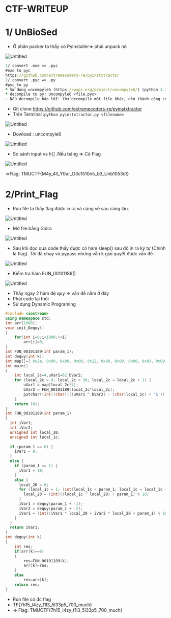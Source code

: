 # CTF-WRITEUP
# 1/ UnBioSed

- Ở phân packer ta thấy có PyInstaller⇒ phải unpack nó

![Untitled](https://s3-us-west-2.amazonaws.com/secure.notion-static.com/43865665-e228-4124-80b3-46f72241fe2e/Untitled.png)

```clojure
1/ convert .exe => .pyc 
#exe to pyc 
https://github.com/extremecoders-re/pyinstxtractor
2/ convert .pyc => .py
#pyc to py
* Sử dụng uncompyle6 (https://pypi.org/project/uncompyle6/) (python 3.3 ~ python 3.6)
* decompile to py: Uncompyle6 <file.pyc>
- Nếu decompile báo lỗi: thử decompile một file khác, nếu thành công copy 8 byte đầu tiên của file đó paste đè vào 8 byte đầu của <file.pyc>, sau đó decompile again
```

- Git clone  https://github.com/extremecoders-re/pyinstxtractor
- Trên Terminal :`python pyinstxtractor.py <filename>`

![Untitled](https://s3-us-west-2.amazonaws.com/secure.notion-static.com/b19c6396-6170-4ceb-ba27-e283f242f520/Untitled.png)

- Dowload : uncompyle6

![Untitled](https://s3-us-west-2.amazonaws.com/secure.notion-static.com/c50b8e15-a5fd-4f61-8542-c0e24b438ab9/Untitled.png)

- So sánh input vs h[] .Nếu bằng ⇒ Có Flag

![Untitled](https://s3-us-west-2.amazonaws.com/secure.notion-static.com/8354d3ac-1cfb-4414-bd10-9f93b522339e/Untitled.png)

⇒Flag: TMUCTF{M4y_4ll_Y0ur_D3c1510n5_b3_Unb1053d!}

# 2/Print_Flag

- Run file ta thấy flag được in ra và càng về sau càng lâu.

![Untitled](https://s3-us-west-2.amazonaws.com/secure.notion-static.com/82c78ec4-ed1f-4069-bcbd-12e26bed7a3d/Untitled.png)

- Mở file bằng Gidra

![Untitled](https://s3-us-west-2.amazonaws.com/secure.notion-static.com/57253245-d631-497d-9dbc-8728f7899989/Untitled.png)

- Sau khi đọc qua code thấy được có hàm sleep() sau đó in ra ký tự (Chính là flag). Tôi đã chạy và pypass nhưng vẫn k giải quyết được vấn đề.

![Untitled](https://s3-us-west-2.amazonaws.com/secure.notion-static.com/1c645858-5e4f-4f19-884c-d0018d7e1ea9/Untitled.png)

- Kiểm tra hàm FUN_00101189()

![Untitled](https://s3-us-west-2.amazonaws.com/secure.notion-static.com/3737024f-8b76-4fba-9d0d-e8a3ac538b13/Untitled.png)

- Thấy ngay 2 hàm đệ quy ⇒ vấn đề nằm ở đây
- Phải code lại thôi
- Sử dụng Dynamic Programing

```cpp
#include <iostream>
using namespace std;
int arr[1000];
void init_Dequy()
{
	for(int i=0;i<1000;++i)
		arr[i]=0;
}
int FUN_00101189(int param_1);
int dequy(int k);
int map[]={ 0x2e, 0x00, 0x00, 0x00, 0x22, 0x00, 0x00, 0x00, 0x83, 0x09, 0x00, 0x00, 0x11, 0xce, 0x0b, 0x00, 0x12, 0x66, 0x0b, 0x00, 0x20, 0xfd, 0x09, 0x00, 0x7f, 0x00, 0x00, 0x00, 0x23, 0xdc, 0x07, 0x00, 0x72, 0x13, 0x03, 0x00, 0x45, 0x00, 0x00, 0x00, 0xe5, 0x15, 0x0a, 0x00, 0x85, 0x39, 0x01, 0x00, 0x1a, 0x43, 0x09, 0x00, 0xb2, 0x00, 0x00, 0x00, 0xa6, 0x00, 0x00, 0x00, 0x9b, 0x92, 0x0d, 0x00, 0xc9, 0xe5, 0x08, 0x00, 0xba, 0xb1, 0x04, 0x00, 0x69, 0xe1, 0x0d, 0x00, 0x68, 0x92, 0x01, 0x00, 0x55, 0xcf, 0x0b, 0x00, 0x8f, 0xc5, 0x06, 0x00, 0x31, 0x01, 0x03, 0x00, 0x86, 0xec, 0x06, 0x00, 0xe5, 0x39, 0x06, 0x00, 0x6f, 0x30, 0x0c, 0x00, 0xc0, 0x02, 0x00, 0x00, 0xf3, 0x02, 0x00, 0x00, 0x1d, 0x8b, 0x07, 0x00, 0x3f, 0x43, 0x02, 0x00, 0x34, 0x20, 0x0d, 0x00, 0xe8, 0x03, 0x00, 0x00, 0xe1, 0x15, 0x03, 0x00, 0x63, 0x21, 0x0c, 0x00, 0xf5, 0x04, 0x00, 0x00, 0x35, 0xec, 0x01, 0x00, 0x36, 0x37, 0x00, 0x00, 0x25, 0x05, 0x00, 0x00 };
int main()
{
	int local_2c=4,uVar1=62,bVar2;
	for (local_2c = 4; local_2c < 38; local_2c = local_2c + 1) {
	    uVar1 = map[local_2c*4];
	    bVar2 = FUN_00101189(local_2c*local_2c);
	    putchar((int)(char)(((uVar1 ^ bVar2) - (char)local_2c) + '&'));
  	}
	return (0);
}
int FUN_00101189(int param_1)
{
  int iVar1;
  int iVar2;
  unsigned int local_20;
  unsigned int local_1c;
  
  if (param_1 == 0) {
    iVar1 = 0;
  }
  else {
    if (param_1 == 1) {
      iVar1 = 10;
    }
    else {
      local_20 = 0;
      for (local_1c = 1; (int)local_1c < param_1; local_1c = local_1c + 1) {
        local_20 = (int)((local_1c ^ local_20) + param_1) % 10;
      }
      iVar1 = dequy(param_1 + -1);
      iVar2 = dequy(param_1 + -2);
      iVar1 = (int)(iVar1 * local_20 + iVar2 * local_20 + param_1) % 1000000;
    }
  }
  return iVar1;
}
int dequy(int k)
{
	int res;
	if(arr[k]==0)
	{
		res=FUN_00101189(k);
		arr[k]=res;
	}
	else
		res=arr[k];
	return res;
}
```

- Run file có đc flag
- TF{7h15_l4zy_f1l3_5l33p5_700_much}
- ⇒ Flag: TMUCTF{7h15_l4zy_f1l3_5l33p5_700_much}
